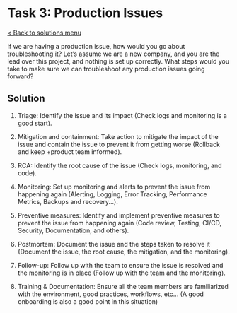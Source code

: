 # Task 3: Production Issues

[< Back to solutions menu](../readme.md)

 If we are having a production issue, how would you go about troubleshooting it? Let’s assume we are a new company, and you are the lead over this project, and nothing is set up correctly. What steps would you take to make sure we can troubleshoot any production issues going forward?

## Solution

1. Triage: Identify the issue and its impact (Check logs and monitoring is a good start).

2. Mitigation and containment: Take action to mitigate the impact of the issue and contain the issue to prevent it from getting worse (Rollback and keep +product team informed).

3. RCA: Identify the root cause of the issue (Check logs, monitoring, and code).

4. Monitoring: Set up monitoring and alerts to prevent the issue from happening again (Alerting, Logging, Error Tracking, Performance Metrics, Backups and recovery...).

5. Preventive measures: Identify and implement preventive measures to prevent the issue from happening again (Code review, Testing, CI/CD, Security, Documentation, and others).

6. Postmortem: Document the issue and the steps taken to resolve it (Document the issue, the root cause, the mitigation, and the monitoring).

7. Follow-up: Follow up with the team to ensure the issue is resolved and the monitoring is in place (Follow up with the team and the monitoring).

8. Training & Documentation: Ensure all the team members are familiarized with the environment, good practices, workflows, etc... (A good onboarding is also a good point in this situation)
